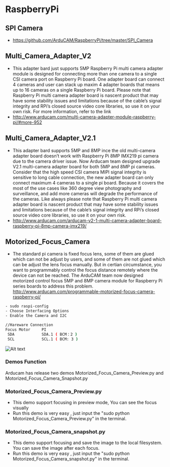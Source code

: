 # RaspberryPi
## SPI Camera
- https://github.com/ArduCAM/RaspberryPi/tree/master/SPI_Camera

## Multi_Camera_Adapter_V2
- This adapter bard just supports 5MP
Raspberry Pi multi camera adapter module is designed for connecting more than one camera to a single CSI camera port on Raspberry Pi board. One adapter board can connect 4 cameras and user can stack up maxim 4 adapter boards that means up to 16 cameras on a single Raspberry Pi board. Please note that Raspberry Pi multi camera adapter board is nascent product that may have some stability issues and limitations because of the cable’s signal integrity and RPi’s closed source video core libraries, so use it on your own risk.
For more information, refer to the link
- http://www.arducam.com/multi-camera-adapter-module-raspberry-pi/#more-952

## Multi_Camera_Adapter_V2.1
- This adapter bard supports 5MP and 8MP
ince the old multi-camera adapter board doesn’t work with Raspberry Pi 8MP IMX219 pi camera due to the camera driver issue. Now Arducam team designed upgrade V2.1 multi-camera adapter board for both 5MP and 8MP pi cameras. Consider that the high speed CSI camera MIPI signal integrity is sensitive to long cable connection, the new adapter board can only connect maximum 4 cameras to a single pi board. Because it covers the most of the use cases like 360 degree view photography and surveillance, and add more cameras will degrade the performance of the cameras. Like always please note that Raspberry Pi multi camera adapter board is nascent product that may have some stability issues and limitations because of the cable’s signal integrity and RPi’s closed source video core libraries, so use it on your own risk.
- http://www.arducam.com/arducam-v2-1-multi-camera-adapter-board-raspberry-pi-8mp-camera-imx219/

## Motorized_Focus_Camera
- The standard pi camera is fixed focus lens, some of them are glued which can not be adjust by users, and some of them are not glued which can be adjust the lens focus manually. But in certian circumstance, you want to programmably control the focus distance remotely where the device can not be reached. The ArduCAM team now designed motorized control focus 5MP and 8MP camera module for Raspberry Pi series boards to address this problem.
http://www.arducam.com/programmable-motorized-focus-camera-raspberry-pi/
```Bash
- sudo raspi-config
- Choose Interfacing Options
- Enable the Camera and I2C 
```
```Bash
//Hareware Connection
Focus Motor     PI
 SDA            SDA.1 ( BCM：2 )
 SCL            SCL.1 ( BCM: 3 )
```
![Alt text](https://github.com/ArduCAM/RaspberryPi/blob/master/data/Motorized_Focus_Camera.jpg)
### Demos Function
 Arducam has release two demos Motorized_Focus_Camera_Preview.py and Motorized_Focus_Camera_Snapshot.py
### Motorized_Focus_Camera_Preview.py
 - This demo support focusing in preview mode, You can see the focus visually
 - Run this demo is very easy , just input the "sudo python Motorized_Focus_Camera_Preview.py" in the terminal.
 ### Motorized_Focus_Camera_snapshot.py
 - This demo support focusing and save the image to the local filesystem. You can save the image after each focus.
 - Run this demo is very easy , just input the "sudo python Motorized_Focus_Camera_snapshot.py" in the terminal.
